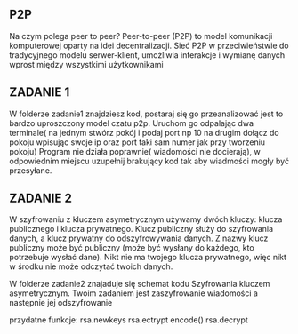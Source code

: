 ## P2P
Na czym polega peer to peer?
Peer-to-peer (P2P) to model komunikacji komputerowej oparty na idei decentralizacji. Sieć P2P w przeciwieństwie do tradycyjnego modelu serwer-klient, umożliwia interakcje i wymianę danych wprost między wszystkimi użytkownikami


## ZADANIE 1
W folderze zadanie1 znajdziesz kod, postaraj się go przeanalizować jest to bardzo uproszczony model czatu p2p.
Uruchom go odpalając dwa terminale( na jednym stwórz pokój i podaj port np 10 na drugim dołącz do pokoju wpisując swoje ip oraz port taki sam numer jak przy tworzeniu pokoju)
Program nie działa poprawnie( wiadomości nie docierają), w odpowiednim miejscu uzupełnij brakujący kod tak aby wiadmości mogły być przesyłane.

 
## ZADANIE 2
W szyfrowaniu z kluczem asymetrycznym używamy dwóch kluczy: klucza publicznego i klucza prywatnego. Klucz publiczny służy do szyfrowania danych, a klucz prywatny do odszyfrowywania danych. Z nazwy klucz publiczny może być publiczny (może być wysłany do każdego, kto potrzebuje wysłać dane). Nikt nie ma twojego klucza prywatnego, więc nikt w środku nie może odczytać twoich danych.

W folderze zadanie2 znajaduje się schemat kodu Szyfrowania kluczem asymetrycznym.
Twoim zadaniem jest zaszyfrowanie wiadomości a następnie jej odszyfrowanie

przydatne funkcje:
rsa.newkeys
rsa.ectrypt
encode()
rsa.decrypt


